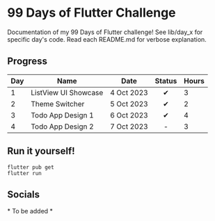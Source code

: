 # 99 Days of Flutter Challenge
Documentation of my 99 Days of Flutter challenge! See lib/day_x for specific day's code. Read each README.md for verbose explanation.

## Progress
| Day | Name                 | Date       | Status | Hours |
|-----|----------------------|------------|:------:|-------|
| 1   | ListView UI Showcase | 4 Oct 2023 |   ✔    | 3     |
| 2   | Theme Switcher       | 5 Oct 2023 |   ✔    | 2     |
| 3   | Todo App Design 1    | 6 Oct 2023 |   ✔    | 4     |
| 4   | Todo App Design 2    | 7 Oct 2023 |   -    | 3     |

## Run it yourself!
```
flutter pub get
flutter run
```

## Socials
\* To be added *